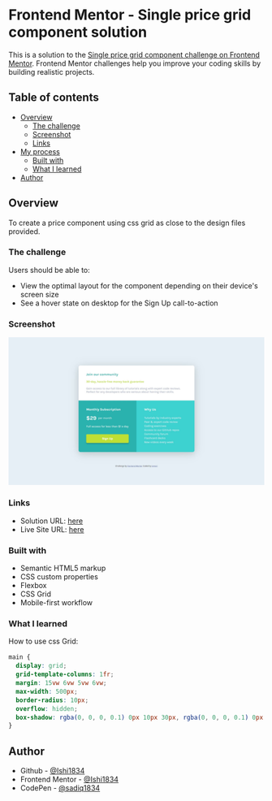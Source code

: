 # Frontend Mentor - Single price grid component solution

This is a solution to the [Single price grid component challenge on Frontend Mentor](https://www.frontendmentor.io/challenges/single-price-grid-component-5ce41129d0ff452fec5abbbc). Frontend Mentor challenges help you improve your coding skills by building realistic projects.

## Table of contents

- [Overview](#overview)
  - [The challenge](#the-challenge)
  - [Screenshot](#screenshot)
  - [Links](#links)
- [My process](#my-process)
  - [Built with](#built-with)
  - [What I learned](#what-i-learned)
- [Author](#author)

## Overview

To create a price component using css grid as close to the design files provided.

### The challenge

Users should be able to:

- View the optimal layout for the component depending on their device's screen size
- See a hover state on desktop for the Sign Up call-to-action

### Screenshot

![](screenshot.JPG)

### Links

- Solution URL: [here](https://github.com/Ishi1834/single-price-grid-component)
- Live Site URL: [here](https://ishi1834.github.io/single-price-grid-component/)

### Built with

- Semantic HTML5 markup
- CSS custom properties
- Flexbox
- CSS Grid
- Mobile-first workflow

### What I learned

How to use css Grid:

```css
main {
  display: grid;
  grid-template-columns: 1fr;
  margin: 15vw 6vw 5vw 6vw;
  max-width: 500px;
  border-radius: 10px;
  overflow: hidden;
  box-shadow: rgba(0, 0, 0, 0.1) 0px 10px 30px, rgba(0, 0, 0, 0.1) 0px 5px 60px;
}
```

## Author

- Github - [@Ishi1834](https://github.com/Ishi1834)
- Frontend Mentor - [@Ishi1834](https://www.frontendmentor.io/profile/Ishi1834)
- CodePen - [@sadiq1834](https://codepen.io/sadiq1834)
